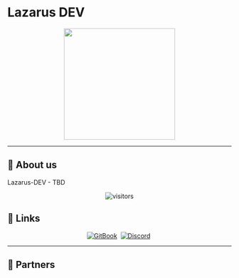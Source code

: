 
<h1>Lazarus DEV</h1>
<p align="center">
    <img width="250" height="" src="https://i.imgur.com/a5rMYqb.png">
</p>

----

## 🚀 About us
Lazarus-DEV - TBD

<p align="center">
    <img align="center" alt="visitors" src="https://gpvc.arturio.dev/lazarus-dev" />
</p>

## 🔗 Links
<p align="center">
    <a href="https://lazarus-dev.gitbook.io/docs/"><img src="https://img.shields.io/badge/doc-GitBook-blue?style=for-the-badge&logo=gitbook&logoColor=white" alt="GitBook" /></a>&nbsp;
    <a href="https://discord.com/invite/yDXK7qcBfx"><img src="https://img.shields.io/badge/Discord-%237289DA.svg?style=for-the-badge&logo=discord&logoColor=white" alt="Discord" /></a>&nbsp;
</p>

----

## 🔗 Partners